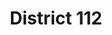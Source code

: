 ---
title: District 112
cities: Chanhassen, Chaska, Victoria, Carver
location: "Family Learning Center / Community Education"
--- 